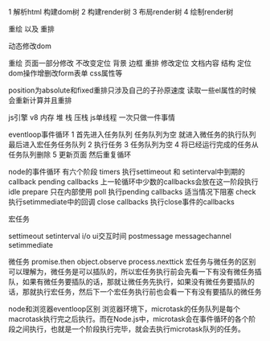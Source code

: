 1 解析html 构建dom树
2 构建render树
3 布局render树
4 绘制render树



重绘 以及 重排

动态修改dom


重绘 页面一部分修改 不改变定位  背景 边框
重排 修改定位 文档内容 结构 定位 dom操作增删改form表单 css属性等

position为absolute和fixed重排只涉及自己的子孙原速度 读取一些el属性的时候会重新计算并且重排 

js引擎 v8
内存 堆 栈 压栈
js单线程 一次只做一件事情


eventloop事件循环 
1 首先进入任务队列 任务队列为空 就进入微任务的执行队列  最后进入宏任务任务队列
2 执行任务 
3 任务队列为空 
4 将已经运行完成的任务从任务队列删除
5 更新页面
然后重复循环


node的事件循环 有六个阶段
timers 执行settimeout 和 setinterval中到期的callback
pending callbacks  上一轮循环中少数的callbacks会放在这一阶段执行
idle prepare 只在内部使用
poll 执行pending callbacks 适当情况下阻塞
check 执行setimmediate中的回调
close callbacks 执行close事件的callbacks


宏任务

settimeout
setinterval
i/o
ui交互时间
postmessage
messagechannel
setimmediate

微任务
promise.then
object.observe
process.nexttick
宏任务与微任务的区别可以理解为，微任务是可以插队的，所以宏任务执行前会先看一下有没有微任务插队，如果有微任务要插队的话，那就让微任务先执行，如果没有微任务要插队的话，那就执行宏任务，然后下一个宏任务执行前也会看一下有没有要插队的微任务

node和浏览器eventloop区别
浏览器环境下，microtask的任务队列是每个macrotask执行完之后执行。而在Node.js中，microtask会在事件循环的各个阶段之间执行，也就是一个阶段执行完毕，就会去执行microtask队列的任务。